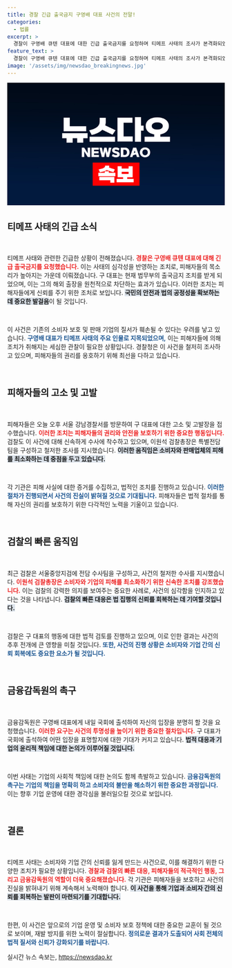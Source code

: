```yaml
---
title: 경찰 긴급 출국금지 구영배 대표 사건의 전말!
categories:
  - 법률
excerpt: >
  경찰이 구영배 큐텐 대표에 대한 긴급 출국금지를 요청하며 티메프 사태의 조사가 본격화되었습니다. 피해자들의 고소에 이어 검찰도 전담 수사팀을 구성, 소비자 보호에 나섰습니다. 지금, 사태의 전개가 주목됩니다!
feature_text: >
  경찰이 구영배 큐텐 대표에 대한 긴급 출국금지를 요청하며 티메프 사태의 조사가 본격화되었습니다. 피해자들의 고소에 이어 검찰도 전담 수사팀을 구성, 소비자 보호에 나섰습니다. 지금, 사태의 전개가 주목됩니다!
image: '/assets/img/newsdao_breakingnews.jpg'
---
```


<p><img src="/assets/img/newsdao_breakingnews.jpg" alt="pcversion 속보" /></p>

<h2 data-ke-size="size26">티메프 사태의 긴급 소식</h2>

<p data-ke-size="size16">&nbsp;</p>

<p>티메프 사태와 관련한 긴급한 상황이 전해졌습니다. <b><span style="color: #ee2323;">경찰은 구영배 큐텐 대표에 대해 긴급 출국금지를 요청했습니다.</span></b> 이는 사태의 심각성을 반영하는 조치로, 피해자들의 목소리가 높아지는 가운데 이뤄졌습니다. 구 대표는 현재 법무부의 출국금지 조치를 받게 되었으며, 이는 그의 해외 출장을 원천적으로 차단하는 효과가 있습니다. 이러한 조치는 피해자들에게 신뢰를 주기 위한 조처로 보입니다. <b><span style="background-color: #21538527;">국민의 안전과 법의 공정성을 확보하는데 중요한 발걸음</span></b>이 될 것입니다. </p>

<p data-ke-size="size16">&nbsp;</p>

<p>이 사건은 기존의 소비자 보호 및 판매 기업의 질서가 훼손될 수 있다는 우려를 낳고 있습니다. <b><span style="color: #1a5490;">구영배 대표가 티메프 사태의 주요 인물로 지목되었으며,</span></b> 이는 피해자들에 의해 조치가 취해지는 세심한 관찰이 필요한 상황입니다. 경찰청은 이 사건을 철저히 조사하고 있으며, 피해자들의 권리를 옹호하기 위해 최선을 다하고 있습니다.</p>

<p data-ke-size="size16">&nbsp;</p>

<h2 data-ke-size="size26">피해자들의 고소 및 고발</h2>

<p data-ke-size="size16">&nbsp;</p>

<p>피해자들은 오늘 오후 서울 강남경찰서를 방문하여 구 대표에 대한 고소 및 고발장을 접수했습니다. <b><span style="color: #ee2323;">이러한 조치는 피해자들의 권리와 안전을 보호하기 위한 중요한 행동입니다.</span></b> 검찰도 이 사건에 대해 신속하게 수사에 착수하고 있으며, 이원석 검찰총장은 특별전담팀을 구성하고 철저한 조사를 지시했습니다. <b><span style="background-color: #21538527;">이러한 움직임은 소비자와 판매업체의 피해를 최소화하는 데 중점을 두고 있습니다.</span></b> </p>

<p data-ke-size="size16">&nbsp;</p>

<p>각 기관은 피해 사실에 대한 증거를 수집하고, 법적인 조치를 진행하고 있습니다. <b><span style="color: #1a5490;">이러한 절차가 진행되면서 사건의 진실이 밝혀질 것으로 기대됩니다.</span></b> 피해자들은 법적 절차를 통해 자신의 권리를 보호하기 위한 다각적인 노력을 기울이고 있습니다.</p>

<p data-ke-size="size16">&nbsp;</p>

<h2 data-ke-size="size26">검찰의 빠른 움직임</h2>

<p data-ke-size="size16">&nbsp;</p>

<p>최근 검찰은 서울중앙지검에 전담 수사팀을 구성하고, 사건의 철저한 수사를 지시했습니다. <b><span style="color: #ee2323;">이원석 검찰총장은 소비자와 기업의 피해를 최소화하기 위한 신속한 조치를 강조했습니다.</span></b> 이는 검찰의 강력한 의지를 보여주는 중요한 사례로, 사건의 심각함을 인지하고 있다는 것을 나타냅니다. <b><span style="background-color: #21538527;">검찰의 빠른 대응은 법 집행의 신뢰를 회복하는 데 기여할 것입니다.</span></b> </p>

<p data-ke-size="size16">&nbsp;</p>

<p>검찰은 구 대표의 행동에 대한 법적 검토를 진행하고 있으며, 이로 인한 결과는 사건의 추후 전개에 큰 영향을 미칠 것입니다. <b><span style="color: #1a5490;">또한, 사건의 진행 상황은 소비자와 기업 간의 신뢰 회복에도 중요한 요소가 될 것입니다.</span></b></p>

<p data-ke-size="size16">&nbsp;</p>

<h2 data-ke-size="size26">금융감독원의 촉구</h2>

<p data-ke-size="size16">&nbsp;</p>

<p>금융감독원은 구영배 대표에게 내일 국회에 출석하여 자신의 입장을 분명히 할 것을 요청했습니다. <b><span style="color: #ee2323;">이러한 요구는 사건의 투명성을 높이기 위한 중요한 절차입니다.</span></b> 구 대표가 국회에 출석하여 어떤 입장을 표명할지에 대한 기대가 커지고 있습니다. <b><span style="background-color: #21538527;">법적 대응과 기업의 윤리적 책임에 대한 논의가 이루어질 것입니다.</span></b></p>

<p data-ke-size="size16">&nbsp;</p>

<p>이번 사태는 기업의 사회적 책임에 대한 논의도 함께 촉발하고 있습니다. <b><span style="color: #1a5490;">금융감독원의 촉구는 기업의 책임을 명확히 하고 소비자의 불만을 해소하기 위한 중요한 과정입니다.</span></b> 이는 향후 기업 운영에 대한 경각심을 불러일으킬 것으로 보입니다.</p>

<p data-ke-size="size16">&nbsp;</p>

<h2 data-ke-size="size26">결론</h2>

<p data-ke-size="size16">&nbsp;</p>

<p>티메프 사태는 소비자와 기업 간의 신뢰를 잃게 만드는 사건으로, 이를 해결하기 위한 다양한 조치가 필요한 상황입니다. <b><span style="color: #ee2323;">경찰과 검찰의 빠른 대응, 피해자들의 적극적인 행동, 그리고 금융감독원의 역할이 더욱 중요해졌습니다.</span></b> 각 기관은 피해자들을 보호하고 사건의 진실을 밝혀내기 위해 계속해서 노력해야 합니다. <b><span style="background-color: #21538527;">이 사건을 통해 기업과 소비자 간의 신뢰를 회복하는 발판이 마련되기를 기대합니다.</span></b></p>

<p data-ke-size="size16">&nbsp;</p>

<p>한편, 이 사건은 앞으로의 기업 운영 및 소비자 보호 정책에 대한 중요한 교훈이 될 것으로 보이며, 재발 방지를 위한 노력이 절실합니다. <b><span style="color: #1a5490;">정의로운 결과가 도출되어 사회 전체의 법적 질서와 신뢰가 강화되기를 바랍니다.</span></b></p>
실시간 뉴스 속보는, <a href="https://newsdao.kr" rel="dofollow">https://newsdao.kr</a>



